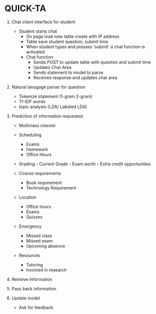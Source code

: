 # QUICK-TA

1. Chat client interface for student
   - Student starts chat
      - On page load new table create with IP address
      - Table save student question, submit time
      - When student types and presses 'submit' a chat function is activated
      - Chat function
         - Sends POST to update table with question and submit time
         - Updates Chat Area
         - Sends statement to model to parse
         - Receives response and updates chat area
   
2. Natural lanugage parser for question
   - Tokenize statement (1-gram 2-gram)
   - Tf-IDF words
   - topic analysis (LDA/ Labeled LDA)

3. Prediction of information requested
   - Multiclass classier
   
   - Scheduling
      - Exams
      - Homework
      - Office Hours
     
   - Grading
         - Current Grade
         - Exam worth
         - Extra credit opportunities
     
   - Course requirements
      - Book requirement
      - Technology Requirement
   
   - Location
      - Office hours
      - Exams
      - Quizzes
   
   - Emergency
      - Missed class
      - Missed exam
      - Upcoming absence
      
   - Resources
      - Tutoring
      - Involved in research
      
4) Retreive Information

5) Pass back information

6) Update model
   - Ask for feedback
